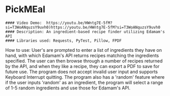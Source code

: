# PickMEal
    #### Video Demo:  https://youtu.be/HWntg7E-5fM?si=T3WoANquzsY9uvh0)https://youtu.be/HWntg7E-5fM?si=T3WoANquzsY9uvh0
    #### Description: An ingredient-based recipe finder utilizing Edamam's API
    #### Libraries used: Requests, PyTest, Pillow, FPDF

How to use:
User's are prompted to enter a list of ingredients they have on hand, with which Edamam's API returns recipes matching the ingredients specified. 
The user can then browse through a number of recipes returned by the API, and when they like a recipe, they can export a PDF to save for future use.
The program does not accept invalid user input and supports Keyboard Interrupt quitting.
The program also has a 'random' feature where if the user inputs 'random' as an ingredient, the program will select a range of 1-5 random ingredients and use those for Edamam's API.
